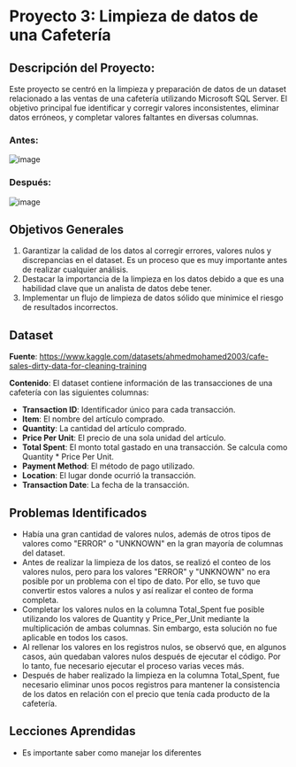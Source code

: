 # Proyecto 3: Limpieza de datos de una Cafetería
## Descripción del Proyecto:
Este proyecto se centró en la limpieza y preparación de datos de un dataset relacionado a las ventas de una cafetería utilizando Microsoft SQL Server. El objetivo principal fue identificar y corregir valores inconsistentes, eliminar datos erróneos, y completar valores faltantes en diversas columnas.
### Antes:

![image](https://github.com/user-attachments/assets/ac119ef8-9321-4fdd-b55c-7f04e1296252)
### Después:
![image](https://github.com/user-attachments/assets/a09b601b-df3f-404b-b6b6-d1838d864517)


## Objetivos Generales
1. Garantizar la calidad de los datos al corregir errores, valores nulos y discrepancias en el dataset. Es un proceso que es muy importante antes de realizar cualquier análisis. 
2. Destacar la importancia de la limpieza en los datos debido a que es una habilidad clave que un analista de datos debe tener.
3. Implementar un flujo de limpieza de datos sólido que minimice el riesgo de resultados incorrectos.
## Dataset
**Fuente**: https://www.kaggle.com/datasets/ahmedmohamed2003/cafe-sales-dirty-data-for-cleaning-training

**Contenido**: El dataset contiene información de las transacciones de una cafetería con las siguientes columnas:
 - **Transaction ID**: Identificador único para cada transacción.
  - **Item**: El nombre del artículo comprado.
  - **Quantity**: La cantidad del artículo comprado.
  - **Price Per Unit**: El precio de una sola unidad del artículo.
  - **Total Spent**: El monto total gastado en una transacción. Se calcula como Quantity * Price Per Unit.
  - **Payment Method**: El método de pago utilizado.
  - **Location**: El lugar donde ocurrió la transacción. 
  - **Transaction Date**: La fecha de la transacción.

## Problemas Identificados
- Había una gran cantidad de valores nulos, además de otros tipos de valores como "ERROR" o "UNKNOWN" en la gran mayoría de columnas del dataset. 
- Antes de realizar la limpieza de los datos, se realizó el conteo de los valores nulos, pero para los valores "ERROR" y "UNKNOWN" no era posible por un problema con el tipo de dato. Por ello, se tuvo que convertir estos valores a nulos y así realizar el conteo de forma completa. 
- Completar los valores nulos en la columna Total_Spent fue posible utilizando los valores de Quantity y Price_Per_Unit mediante la multiplicación de ambas columnas. Sin embargo, esta solución no fue aplicable en todos los casos.
- Al rellenar los valores en los registros nulos, se observó que, en algunos casos, aún quedaban valores nulos después de ejecutar el código. Por lo tanto, fue necesario ejecutar el proceso varias veces más.  
- Después de haber realizado la limpieza en la columna Total_Spent, fue necesario eliminar unos pocos registros para mantener la consistencia de los datos en relación con el precio que tenía cada producto de la cafetería. 

## Lecciones Aprendidas
- Es importante saber como manejar los diferentes 



